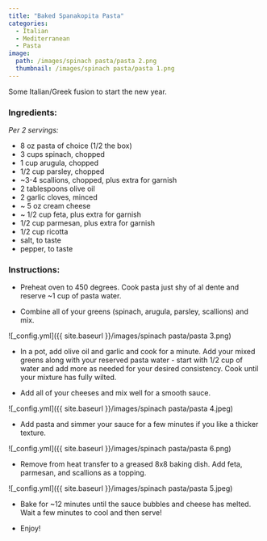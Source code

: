 ```yaml
---
title: "Baked Spanakopita Pasta"
categories:
  - Italian
  - Mediterranean
  - Pasta
image:
  path: /images/spinach pasta/pasta 2.png
  thumbnail: /images/spinach pasta/pasta 1.png
---
```


Some Italian/Greek fusion to start the new year.

### Ingredients:

_Per 2 servings:_

* 8 oz pasta of choice (1/2 the box)
* 3 cups spinach, chopped
* 1 cup arugula, chopped
* 1/2 cup parsley, chopped
* ~3-4 scallions, chopped, plus extra for garnish
* 2 tablespoons olive oil
* 2 garlic cloves, minced
* ~ 5 oz cream cheese 
* ~ 1/2 cup feta, plus extra for garnish
* 1/2 cup parmesan, plus extra for garnish
* 1/2 cup ricotta
* salt, to taste
* pepper, to taste

### Instructions:

* Preheat oven to 450 degrees. Cook pasta just shy of al dente and reserve ~1 cup of pasta water.

* Combine all of your greens (spinach, arugula, parsley, scallions) and mix.

![_config.yml]({{ site.baseurl }}/images/spinach pasta/pasta 3.png)

* In a pot, add olive oil and garlic and cook for a minute. Add your mixed greens along with your reserved pasta water - start with 1/2 cup of water and add more as needed for your desired consistency. Cook until your mixture has fully wilted.

* Add all of your cheeses and mix well for a smooth sauce. 

![_config.yml]({{ site.baseurl }}/images/spinach pasta/pasta 4.jpeg)

* Add pasta and simmer your sauce for a few minutes if you like a thicker texture. 

![_config.yml]({{ site.baseurl }}/images/spinach pasta/pasta 6.png)

* Remove from heat transfer to a greased 8x8 baking dish. Add feta, parmesan, and scallions as a topping.

![_config.yml]({{ site.baseurl }}/images/spinach pasta/pasta 5.jpeg)

* Bake for ~12 minutes until the sauce bubbles and cheese has melted. Wait a few minutes to cool and then serve!

* Enjoy!
